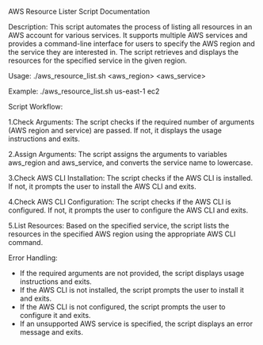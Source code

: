 AWS Resource Lister Script Documentation

Description: This script automates the process of listing all resources in an AWS account for various services. It supports multiple AWS services and provides a command-line interface for users to specify the AWS region and the service they are interested in. The script retrieves and displays the resources for the specified service in the given region.

Usage: ./aws_resource_list.sh <aws_region> <aws_service>

Example: ./aws_resource_list.sh us-east-1 ec2

Script Workflow:

1.Check Arguments: The script checks if the required number of arguments (AWS region and service) are passed. If not, it displays the usage instructions and exits.

2.Assign Arguments: The script assigns the arguments to variables aws_region and aws_service, and converts the service name to lowercase.

3.Check AWS CLI Installation: The script checks if the AWS CLI is installed. If not, it prompts the user to install the AWS CLI and exits.

4.Check AWS CLI Configuration: The script checks if the AWS CLI is configured. If not, it prompts the user to configure the AWS CLI and exits.

5.List Resources: Based on the specified service, the script lists the resources in the specified AWS region using the appropriate AWS CLI command.

Error Handling:

* If the required arguments are not provided, the script displays usage instructions and exits.
* If the AWS CLI is not installed, the script prompts the user to install it and exits.
* If the AWS CLI is not configured, the script prompts the user to configure it and exits.
* If an unsupported AWS service is specified, the script displays an error message and exits.
